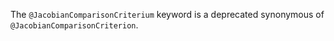 The `@JacobianComparisonCriterium` keyword is a deprecated synonymous
of `@JacobianComparisonCriterion`.
